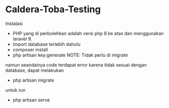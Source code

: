 # Caldera-Toba-Testing
Instalasi 
- PHP yang di perbolehkan adalah versi php 8 ke atas dan menggunakan laravel 9.
- Import database terlebih dahulu
- composer install
- php artisan key:generate
NOTE:
Tidak perlu di migrate

namun seandainya code terdapat error karena tidak sesuai dengan database, dapat melakukan
- php artisan migrate

untuk run 
- php artisan serve

